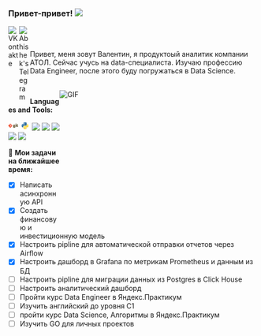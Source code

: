 ### Привет-привет! <img src="https://media.giphy.com/media/hvRJCLFzcasrR4ia7z/giphy.gif" width="25px">
<a href="https://vk.com/aspereto">
  <img align="left" alt="VKontakte" width="22px" src="https://cdn.jsdelivr.net/npm/simple-icons@v3/icons/vk.svg" />
</a>
<a href="https://t.me/asreto_asper">
  <img align="left" alt="Abhishek's Telegram" width="22px" src="https://cdn.jsdelivr.net/npm/simple-icons@v3/icons/telegram.svg" />
</a>
<br />
<br />

Привет, меня зовут Валентин, я продуктоый аналитик компании АТОЛ. Сейчас учусь на data-специалиста. Изучаю профессию Data Engineer, после этого буду погружаться в Data Science.

<br />

<img align="right" alt="GIF" src="https://raw.githubusercontent.com/kalashnikov-ulmic/kalashnikov-ulmic/main/%D0%A3%D1%87%D1%83%D1%81%D1%8C%20%D0%BD%D0%B0%20Slurm.png?raw=true" width="400" height="280" />
  
**Languages and Tools:**  

<code><img height="20" src="https://raw.githubusercontent.com/github/explore/80688e429a7d4ef2fca1e82350fe8e3517d3494d/topics/git/git.png"></code>
<code><img height="20" src="https://raw.githubusercontent.com/github/explore/80688e429a7d4ef2fca1e82350fe8e3517d3494d/topics/python/python.png"></code>
<code><img height="20" src="https://cdn.icon-icons.com/icons2/2415/PNG/512/postgresql_original_logo_icon_146391.png"></code>
<code><img height="20" src="https://pbs.twimg.com/profile_images/825065562602663938/sI7mOipu.jpg"></code>
<code><img height="20" src="https://cdn.icon-icons.com/icons2/2107/PNG/128/file_type_jupyter_icon_130494.png"></code>
<code><img height="20" src="https://cdn.icon-icons.com/icons2/3053/PNG/128/atom_alt_macos_bigsur_icon_190373.png"></code>
<code><img height="20" src="https://cdn.icon-icons.com/icons2/2699/PNG/128/golang_logo_icon_171074.png"></code>

🚧 **Мои задачи на ближайшее время:**
<!-- TODO-IST:START -->
* [x] Написать асинхронную API
* [x] Создать финансовую и инвестиционную модель
* [x] Настроить pipline для автоматической отправки отчетов через Airflow
* [x] Настроить дашборд в Grafana по метрикам Prometheus и данным из БД
* [ ] Настроить pipline для миграции данных из Postgres в Click House
* [ ] Настроить аналитический дашборд
* [ ] Пройти курс Data Engineer в Яндекс.Практикум
* [ ] Изучить английский до уровня C1
* [ ] пройти курс Data Science, Алгоритмы в Яндекс.Практикум
* [ ] Изучить GO для личных проектов
<!-- TODO-IST:END -->
